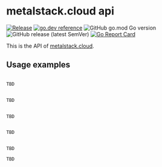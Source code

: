 # metalstack.cloud api

[![Release](https://github.com/metal-stack-cloud/api/actions/workflows/release.yml/badge.svg)](https://github.com/metal-stack-cloud/api/actions/workflows/release.yml) [![go.dev reference](https://img.shields.io/badge/go.dev-reference-007d9c?logo=go&logoColor=white&style=flat-square)](https://pkg.go.dev/github.com/metal-stack-cloud/api) ![GitHub go.mod Go version](https://img.shields.io/github/go-mod/go-version/metal-stack-cloud/api) ![GitHub release (latest SemVer)](https://img.shields.io/github/v/release/metal-stack-cloud/api) [![Go Report Card](https://goreportcard.com/badge/github.com/metal-stack-cloud/api)](https://goreportcard.com/report/github.com/metal-stack-cloud/api)

This is the API of [metalstack.cloud](https://metalstack.cloud).

## Usage examples


```go

TBD
```


```ts

TBD
```


```js

TBD
```


```python

TBD
```


```ansible

TBD
```

```curl
TBD

```